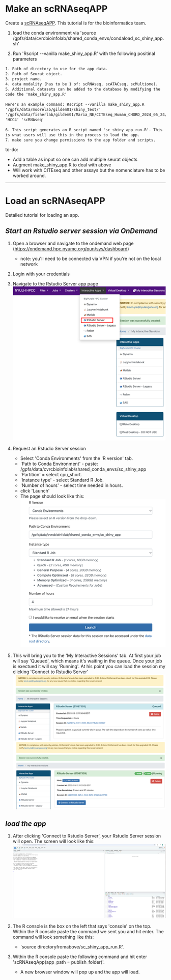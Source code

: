 # Make an scRNAseqAPP

Create a [scRNAseqAPP](https://www.bioconductor.org/packages/release/bioc/html/scRNAseqApp.html). This tutorial is for the bioinformatics team.

  1. load the conda environment via 'source /gpfs/data/cvrcbioinfolab/shared_conda_envs/condaload_sc_shiny_app.sh'
  
  2. Run 'Rscript --vanilla make_shiny_app.R' with the following positinal parameters
    
    1. Path of directory to use for the app data.
    2. Path of Seurat object.
    3. project name.
    4. data modality (has to be 1 of: scRNAseq, scATACseq, scMultiome).
    5. Additional datasets can be added to the database by modifying the code the 'make_shiny_app.R'
    
    Here's an example command: Rscript --vanilla make_shiny_app.R '/gpfs/data/moorelab/gildem01/shiny_test/' '/gpfs/data/fisherlab/gildem01/Maria_NE/CITEseq_Human_CHORD_2024_05_24/08202024/QC/HCC4/HCC4.rds' 'HCC4' 'scRNAseq'
    
    6. This script generates an R script named 'sc_shiny_app_run.R'. This is what users will use this in the process to load the app.
    7. make sure you change permissions to the app folder and scripts.

to-do:

* Add a table as input so one can add multiple seurat objects
* Augment make_shiny_app.R to deal with above
* Will work with CITEseq and other assays but the nomenclature has to be worked around. 

*** 

# Load an scRNAseqAPP
Detailed tutorial for loading an app.

## *Start an Rstudio server session via OnDemand*
  
  1. Open a browser and navigate to the ondemand web page (https://ondemand.hpc.nyumc.org/pun/sys/dashboard)

      - note: you'll need to be connected via VPN if you're not on the local network

  2. Login with your credentials
  3. Navigate to the Rstudio Server app page  
    ![image info](readme_images/rstudio_server_1.png)
  4. Request an Rstudio Server session

      - Select 'Conda Environments' from the 'R version' tab.
      - 'Path to Conda Environment' - paste: /gpfs/data/cvrcbioinfolab/shared_conda_envs/sc_shiny_app
      - 'Partition' = select cpu_short.
      - 'Instance type' -  select Standard R Job.
      - 'Number of hours' - select time needed in hours.
      - click 'Launch'
      - The page should look like this:
    ![image info](readme_images/rstudio_server_2.png)
    
  5. This will bring you to the 'My Interactive Sessions' tab. At first your job will say 'Queued', which means it's waiting in the queue. Once your job is exectued it will say 'Running'. At his point you can load the session my clicking 'Connect to Rstudio Server'
    ![image info](readme_images/rstudio_server_3.png)
    ![image info](readme_images/rstudio_server_4.png)


## *load the app*

  1. After clicking 'Connect to Rstudio Server', your Rstudio Server session will open. The screen will look like this:
    ![image info](readme_images/rstudio_server_5.png)
  2. The R console is the box on the left that says 'console' on the top. Within the R console paste the command we sent you and hit enter. The command will look something like this: 

      - 'source directoryfromabove/sc_shiny_app_run.R'.

  3. Within the R console paste the following command and hit enter 'scRNAseqApp(app_path = publish_folder)'.

      - A new browser window will pop up and the app will load.
    
    